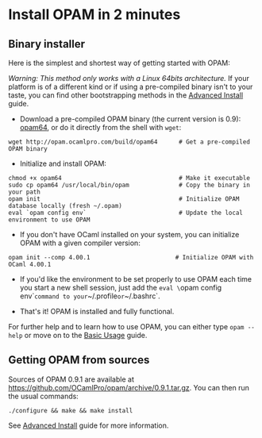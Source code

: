 # Install OPAM in 2 minutes

## Binary installer

Here is the simplest and shortest way of getting started with OPAM:

*Warning: This method only works with a Linux 64bits architecture.* If your
platform is of a different kind or if using a pre-compiled binary isn't to your
taste, you can find other bootstrapping methods in the
[Advanced Install](Advanced_Install.html) guide.

- Download a pre-compiled OPAM binary (the current version is 0.9):
[opam64](http://opam.ocamlpro.com/build/opam64), or do it directly from the
shell with `wget`:

```
wget http://opam.ocamlpro.com/build/opam64      # Get a pre-compiled OPAM binary
```

- Initialize and install OPAM:

```
chmod +x opam64                                 # Make it executable
sudo cp opam64 /usr/local/bin/opam              # Copy the binary in your path
opam init                                       # Initialize OPAM database locally (fresh ~/.opam)
eval `opam config env`                          # Update the local environment to use OPAM
```

- If you don't have OCaml installed on your system, you can initialize OPAM with
a given compiler version:

```
opam init --comp 4.00.1                        # Initialize OPAM with OCaml 4.00.1
```

- If you'd like the environment to be set properly to use OPAM each time you
start a new shell session, just add the `eval \`opam config env\`` command to
your `~/.profile` or `~/.bashrc`.

- That's it! OPAM is installed and fully functional.

For further help and to learn how to use OPAM, you can either type
`opam --help` or move on to the [Basic Usage](Basic_Usage.html) guide.

## Getting OPAM from sources

Sources of OPAM 0.9.1 are available at <https://github.com/OCamlPro/opam/archive/0.9.1.tar.gz>. You can then run the usual commands:

```
./configure && make && make install
```

See [Advanced Install](Advanced_Install.html) guide for more information.

